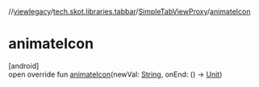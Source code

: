 //[viewlegacy](../../../index.md)/[tech.skot.libraries.tabbar](../index.md)/[SimpleTabViewProxy](index.md)/[animateIcon](animate-icon.md)

# animateIcon

[android]\
open override fun [animateIcon](animate-icon.md)(newVal: [String](https://kotlinlang.org/api/latest/jvm/stdlib/kotlin/-string/index.html), onEnd: () -&gt; [Unit](https://kotlinlang.org/api/latest/jvm/stdlib/kotlin/-unit/index.html))
